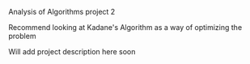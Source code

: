 Analysis of Algorithms project 2

Recommend looking at Kadane's Algorithm as a way of optimizing the problem

Will add project description here soon
